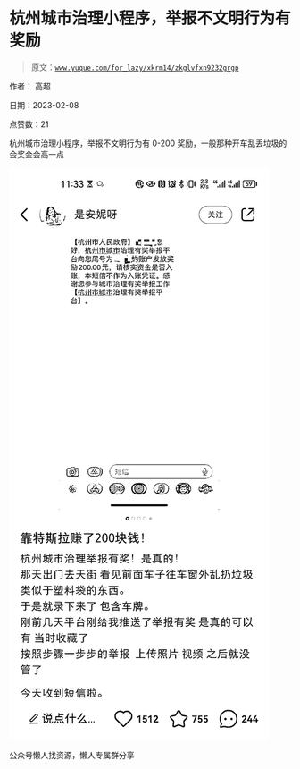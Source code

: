# 杭州城市治理小程序，举报不文明行为有奖励

> 原文：[`www.yuque.com/for_lazy/xkrm14/zkglvfxn9232grgp`](https://www.yuque.com/for_lazy/xkrm14/zkglvfxn9232grgp)



作者： 高超



日期：2023-02-08



点赞数：21



杭州城市治理小程序，举报不文明行为有 0-200 奖励，一般那种开车乱丢垃圾的会奖金会高一点



![](img/82441908900878adca3ee93abc0d11b9.png)



公众号懒人找资源，懒人专属群分享

